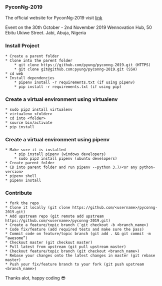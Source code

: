 ### PyconNg-2019

The official website for PyconNg-2019 visit [link](http://pycon.pythonnigeria.org/)

Event on the 30th October - 2nd November 2019  Wennovation Hub, 50 Ebitu Ukiwe Street. Jabi, Abuja, Nigeria


### Install Project
    * Create a parent folder 
    * Clone into the parent folder
        * git clone https://github.com/pyung/pyconng-2019.git (HTTPS)
        * git clone git@github.com:pyung/pyconng-2019.git (SSH)
    * cd web
    * Install dependencies
        * pipenv install -r requirements.txt (if using pipenv)
        * pip install -r requirements.txt (if using pip) 

### Create a virtual environment using virtualenv
    * sudo pip3 install virtualenv
    * virtualenv <folder>
    * cd into <folder>
    * source bin/activate
    * pip install

### Create a virtual environment using pipenv
    * Make sure it is installed
        * pip install pipenv (windows developers)
        * sudo pip3 install pipenv (ubuntu developers)
    * Create parent folder
    * CD into parent folder and run pipenv --python 3.7/<or any python-version>
    * pipenv shell
    * pipenv install 


### Contribute
    * fork the repo
    * Clone it locally (git clone https://github.com/<username>/pyconng-2019.git)
    * Add upstream repo (git remote add upstream https://github.com/<username>/pyconng-2019.git)
    * Create a feature/topic branch (`git checkout -b <branch_name>)
    * Code fix/feature (add required tests and make sure the pass)
    * Commit code on feature/topic branch (git add . && git commit -m “awesome”)
    * Checkout master (git checkout master)
    * Pull latest from upstream (git pull upstream master)
    * Checkout feature/topic branch (git checkout <branch_name>)
    * Rebase your changes onto the latest changes in master (git rebase master)
    * Push your fix/feature branch to your fork (git push upstream <branch_name>)




Thanks alot, happy coding &#128526;
